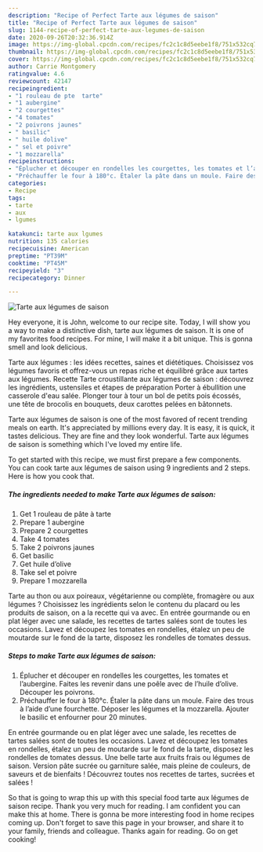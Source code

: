 ```yaml
---
description: "Recipe of Perfect Tarte aux légumes de saison"
title: "Recipe of Perfect Tarte aux légumes de saison"
slug: 1144-recipe-of-perfect-tarte-aux-legumes-de-saison
date: 2020-09-26T20:32:36.914Z
image: https://img-global.cpcdn.com/recipes/fc2c1c8d5eebe1f8/751x532cq70/tarte-aux-legumes-de-saison-photo-principale-de-la-recette.jpg
thumbnail: https://img-global.cpcdn.com/recipes/fc2c1c8d5eebe1f8/751x532cq70/tarte-aux-legumes-de-saison-photo-principale-de-la-recette.jpg
cover: https://img-global.cpcdn.com/recipes/fc2c1c8d5eebe1f8/751x532cq70/tarte-aux-legumes-de-saison-photo-principale-de-la-recette.jpg
author: Carrie Montgomery
ratingvalue: 4.6
reviewcount: 42147
recipeingredient:
- "1 rouleau de pte  tarte"
- "1 aubergine"
- "2 courgettes"
- "4 tomates"
- "2 poivrons jaunes"
- " basilic"
- " huile dolive"
- " sel et poivre"
- "1 mozzarella"
recipeinstructions:
- "Éplucher et découper en rondelles les courgettes, les tomates et l’aubergine. Faites les revenir dans une poêle avec de l’huile d’olive. Découper les poivrons."
- "Préchauffer le four à 180°c. Étaler la pâte dans un moule. Faire des trous à l’aide d’une fourchette. Déposer les légumes et la mozzarella. Ajouter le basilic et enfourner pour 20 minutes."
categories:
- Recipe
tags:
- tarte
- aux
- lgumes

katakunci: tarte aux lgumes 
nutrition: 135 calories
recipecuisine: American
preptime: "PT39M"
cooktime: "PT45M"
recipeyield: "3"
recipecategory: Dinner

---
```



![Tarte aux légumes de saison](https://img-global.cpcdn.com/recipes/fc2c1c8d5eebe1f8/751x532cq70/tarte-aux-legumes-de-saison-photo-principale-de-la-recette.jpg)

Hey everyone, it is John, welcome to our recipe site. Today, I will show you a way to make a distinctive dish, tarte aux légumes de saison. It is one of my favorites food recipes. For mine, I will make it a bit unique. This is gonna smell and look delicious.

Tarte aux légumes : les idées recettes, saines et diététiques. Choisissez vos légumes favoris et offrez-vous un repas riche et équilibré grâce aux tartes aux légumes. Recette Tarte croustillante aux légumes de saison : découvrez les ingrédients, ustensiles et étapes de préparation Porter à ébullition une casserole d&#39;eau salée. Plonger tour à tour un bol de petits pois écossés, une tête de brocolis en bouquets, deux carottes pelées en bâtonnets.

Tarte aux légumes de saison is one of the most favored of recent trending meals on earth. It's appreciated by millions every day. It is easy, it is quick, it tastes delicious. They are fine and they look wonderful. Tarte aux légumes de saison is something which I've loved my entire life.


To get started with this recipe, we must first prepare a few components. You can cook tarte aux légumes de saison using 9 ingredients and 2 steps. Here is how you cook that.

<!--inarticleads1-->

##### The ingredients needed to make Tarte aux légumes de saison:

1. Get 1 rouleau de pâte à tarte
1. Prepare 1 aubergine
1. Prepare 2 courgettes
1. Take 4 tomates
1. Take 2 poivrons jaunes
1. Get  basilic
1. Get  huile d’olive
1. Take  sel et poivre
1. Prepare 1 mozzarella


Tarte au thon ou aux poireaux, végétarienne ou complète, fromagère ou aux légumes ? Choisissez les ingrédients selon le contenu du placard ou les produits de saison, on a la recette qui va avec. En entrée gourmande ou en plat léger avec une salade, les recettes de tartes salées sont de toutes les occasions. Lavez et découpez les tomates en rondelles, étalez un peu de moutarde sur le fond de la tarte, disposez les rondelles de tomates dessus. 

<!--inarticleads2-->

##### Steps to make Tarte aux légumes de saison:

1. Éplucher et découper en rondelles les courgettes, les tomates et l’aubergine. Faites les revenir dans une poêle avec de l’huile d’olive. Découper les poivrons.
1. Préchauffer le four à 180°c. Étaler la pâte dans un moule. Faire des trous à l’aide d’une fourchette. Déposer les légumes et la mozzarella. Ajouter le basilic et enfourner pour 20 minutes.


En entrée gourmande ou en plat léger avec une salade, les recettes de tartes salées sont de toutes les occasions. Lavez et découpez les tomates en rondelles, étalez un peu de moutarde sur le fond de la tarte, disposez les rondelles de tomates dessus. Une belle tarte aux fruits frais ou légumes de saison. Version pâte sucrée ou garniture salée, mais pleine de couleurs, de saveurs et de bienfaits ! Découvrez toutes nos recettes de tartes, sucrées et salées ! 

So that is going to wrap this up with this special food tarte aux légumes de saison recipe. Thank you very much for reading. I am confident you can make this at home. There is gonna be more interesting food in home recipes coming up. Don't forget to save this page in your browser, and share it to your family, friends and colleague. Thanks again for reading. Go on get cooking!
